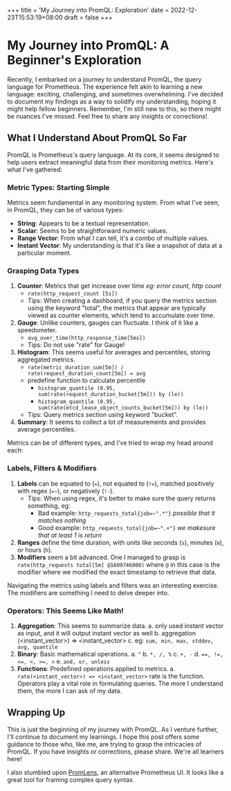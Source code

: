 +++
title = 'My Journey into PromQL: Exploration'
date = 2022-12-23T15:53:19+08:00
draft = false
+++

# My Journey into PromQL: A Beginner's Exploration

Recently, I embarked on a journey to understand PromQL, the query language for Prometheus. The experience felt akin to learning a new language: exciting, challenging, and sometimes overwhelming. I've decided to document my findings as a way to solidify my understanding, hoping it might help fellow beginners. Remember, I'm still new to this, so there might be nuances I've missed. Feel free to share any insights or corrections!

## What I Understand About PromQL So Far

PromQL is Prometheus's query language. At its core, it seems designed to help users extract meaningful data from their monitoring metrics. Here's what I've gathered:

### Metric Types: Starting Simple

Metrics seem fundamental in any monitoring system. From what I've seen, in PromQL, they can be of various types:

- **String**: Appears to be a textual representation.
- **Scalar**: Seems to be straightforward numeric values.
- **Range Vector**: From what I can tell, it's a combo of multiple values.
- **Instant Vector**: My understanding is that it's like a snapshot of data at a particular moment.

### Grasping Data Types
1. **Counter**: Metrics that get increase over time  *eg: error count, http count*
    - `rate(http_request_count [5s])`
    - Tips: When creating a dashboard, if you query the metrics section using the keyword "total", the metrics that appear are typically viewed as counter elements, which tend to accumulate over time.
2. **Gauge**: Unlike counters, gauges can fluctuate. I think of it like a speedometer.
    - `avg_over_time(http_response_time[5ms])`
    - Tips: Do not use "rate" for Gauge!
3. **Histogram**: This seems useful for averages and percentiles, storing aggregated metrics.
    - `rate(metric_duration_sum[5m]) / rate(request_duration_count[5m]) = avg`
    - predefine function to calculate percentile
        - `histogram_quantile (0.95, sum(rate(request_duration_bucket[5m])) by (le))`
        - `histogram_quantile (0.95, sum(rate(etcd_lease_object_counts_bucket[5m])) by (le))`
    - Tips: Query metrics section using keyword "bucket".
4. **Summary**: It seems to collect a lot of measurements and provides average percentiles.

Metrics can be of different types, and I've tried to wrap my head around each:

### Labels, Filters & Modifiers
1. **Labels** can be equated to (`=`), not equated to (`!=`), matched positively with regex (`=~`), or negatively (`!-`).
    - Tips: When using regex, it's better to make sure the query returns something, eg:
        - Bad example: `http_requests_total{job=~".*"}`  *possible that it matches nothing*
        - Good example: `http_requests_total{job=~".+"}` *we makesure that at least 1 is return*
2. **Ranges** define the time duration, with units like seconds (`s`), minutes (`m`), or hours (`h`).
3. **Modifiers** seem a bit advanced. One I managed to grasp is `rate(http_requests total[5m] @1609746000)` where `@` in this case is the modifier where we modified the exact timestamp to retrieve that data.

Navigating the metrics using labels and filters was an interesting exercise. The modifiers are something I need to delve deeper into.

### Operators: This Seems Like Math!
1. **Aggregation**: This seems to summarize data.
    a. only used instant vector as input, and it will output instant vector as well
	b. aggregation (<instant_vector>) => <instant_vector>
	c. eg: `sum, min, max, stddev, avg, quantile`
2. **Binary**: Basic mathematical operations.
    a. `^`
	b. `*, /, %`
	c. `+, -`
	d. `==, !=, <=, <, >=, >`
	e. `and, or, unless`
3. **Functions**: Predefined operations applied to metrics.
    a. `rate(<instant_vector>) => <instant_vector>`  rate is the function.
Operators play a vital role in formulating queries. The more I understand them, the more I can ask of my data.

## Wrapping Up

This is just the beginning of my journey with PromQL. As I venture further, I'll continue to document my learnings. I hope this post offers some guidance to those who, like me, are trying to grasp the intricacies of PromQL. If you have insights or corrections, please share. We're all learners here!

I also stumbled upon [PromLens](https://promlens.com), an alternative Prometheus UI. It looks like a great tool for framing complex query syntax.

